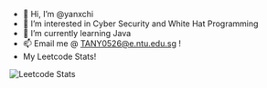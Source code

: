 - 👋 Hi, I’m @yanxchi
- 👀 I’m interested in Cyber Security and White Hat Programming 
- 🌱 I’m currently learning Java
- 📫 Email me @ TANY0526@e.ntu.edu.sg !
- My Leetcode Stats! 

![Leetcode Stats](https://leetcode.card.workers.dev/?username=yanxchi&extension=activity)


<!---
yanxchi/yanxchi is a ✨ special ✨ repository because its `README.md` (this file) appears on your GitHub profile.
You can click the Preview link to take a look at your changes.
--->
